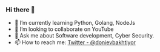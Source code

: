 ### Hi there 👋

- 🌱 I’m currently learning Python, Golang, NodeJs
- 👯 I’m looking to collaborate on YouTube
- 💬 Ask me about Software development, Cyber Security.
- 📫 How to reach me: [Twitter - @donievbakhtiyor](https://twitter.com/donievbakhtiyor)

